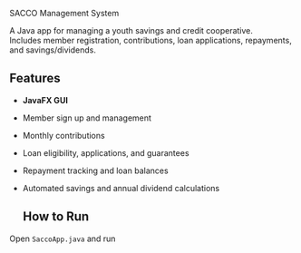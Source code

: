  SACCO Management System

A Java app for managing a youth savings and credit cooperative.  
Includes member registration, contributions, loan applications, repayments, and savings/dividends.

## Features
- **JavaFX GUI**
- Member sign up and management
- Monthly contributions
- Loan eligibility, applications, and guarantees
- Repayment tracking and loan balances
- Automated savings and annual dividend calculations

  ## How to Run
Open `SaccoApp.java` and run 
   
